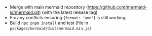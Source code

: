 - Merge with main mermaid repository (https://github.com/mermaid-js/mermaid.git) (with the latest release tag)
- Fix any conflicts ensuring (`format: 'umd'`) is still working
- Build `npx pnpm install` and test (file in `packages/mermaid/dist/mermaid.min.js`)

